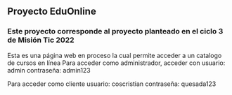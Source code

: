 ## Proyecto EduOnline 
### Este proyecto corresponde al proyecto planteado en el ciclo 3 de Misión Tic 2022
Esta es una página web en proceso la cual permite acceder a un catalogo de cursos en línea 
Para acceder como administrador, acceder con
  usuario: admin
  contraseña: admin123
 
Para acceder como cliente
  usuario: coscristian
  contraseña: quesada123
